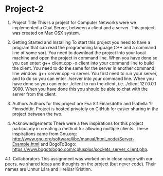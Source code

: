 # Project-2

1. Project Title
This is a project for Computer Networks were we implemented a Chat Server, between a client and a server.
This project was created on Mac OSX system.

2. Getting Started and Installing
To start this project you need to have a program that can read the programming language C++ and a command line of some sort. You need to download the project into your local machine and open the project in command line. When you have done so you can enter:  g++ client.cpp -o client into your command line to build the client. You need to do the same for the server in another command line window: g++ server.cpp -o server. You first need to run your server, and to do so you can enter ./server into your command line. When you have done so you can enter ./client <Ip address> <port> to run the client, i.e. ./client 127.0.0.1 3000. When you have done this you should be able to chat with the server from the client.

3. Authors
Authors for this project are Eva Sif Einarsdóttir and Ísabella Ýr Finnsdóttir.
Project is hosted privately on GitHub for easier sharing in the project between the two.

4. Acknowledgements
There were a few inspirations for this project particularly in creating a method for allowing multiple clients. These inspirations came from Gnu.org: http://www.gnu.org/software/libc/manual/html_node/Server-Example.html and BogoToBogo: https://www.bogotobogo.com/cplusplus/sockets_server_client.php.

4.1. Collaborators
This assignment was worked on in close range with our peers, we shared ideas and thoughts on the project (but never code). Their names are Unnur Lára and Hreiðar Kristinn.
